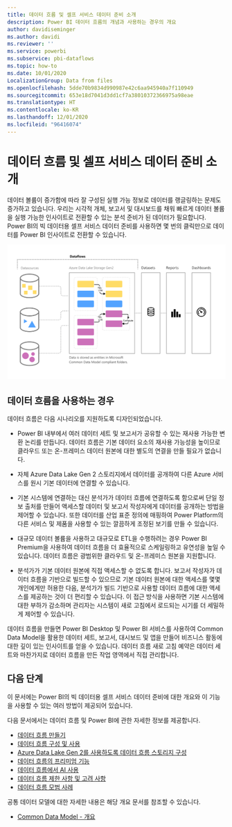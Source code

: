 ```yaml
---
title: 데이터 흐름 및 셀프 서비스 데이터 준비 소개
description: Power BI 데이터 흐름의 개념과 사용하는 경우의 개요
author: davidiseminger
ms.author: davidi
ms.reviewer: ''
ms.service: powerbi
ms.subservice: pbi-dataflows
ms.topic: how-to
ms.date: 10/01/2020
LocalizationGroup: Data from files
ms.openlocfilehash: 5dde70b9834d990987e42c6aa945940a7f110949
ms.sourcegitcommit: 653e18d7041d3dd1cf7a38010372366975a98eae
ms.translationtype: HT
ms.contentlocale: ko-KR
ms.lasthandoff: 12/01/2020
ms.locfileid: "96416074"
---
```

# <a name="introduction-to-dataflows-and-self-service-data-prep"></a>데이터 흐름 및 셀프 서비스 데이터 준비 소개

데이터 볼륨이 증가함에 따라 잘 구성된 실행 가능 정보로 데이터를 랭글링하는 문제도 증가하고 있습니다. 우리는 시각적 개체, 보고서 및 대시보드를 채워 빠르게 데이터 볼륨을 실행 가능한 인사이트로 전환할 수 있는 분석 준비가 된 데이터가 필요합니다. Power BI의 빅 데이터용 셀프 서비스 데이터 준비를 사용하면 몇 번의 클릭만으로 데이터를 Power BI 인사이트로 전환할 수 있습니다.

![데이터 흐름](media/dataflows-introduction-self-service-flow.png)

## <a name="when-to-use-dataflows"></a>데이터 흐름을 사용하는 경우

데이터 흐름은 다음 시나리오를 지원하도록 디자인되었습니다.

* Power BI 내부에서 여러 데이터 세트 및 보고서가 공유할 수 있는 재사용 가능한 변환 논리를 만듭니다. 데이터 흐름은 기본 데이터 요소의 재사용 가능성을 높이므로 클라우드 또는 온-프레미스 데이터 원본에 대한 별도의 연결을 만들 필요가 없습니다.

* 자체 Azure Data Lake Gen 2 스토리지에서 데이터를 공개하여 다른 Azure 서비스를 원시 기본 데이터에 연결할 수 있습니다.

* 기본 시스템에 연결하는 대신 분석가가 데이터 흐름에 연결하도록 함으로써 단일 정보 출처를 만들어 액세스할 데이터 및 보고서 작성자에게 데이터를 공개하는 방법을 제어할 수 있습니다. 또한 데이터를 산업 표준 정의에 매핑하여 Power Platform의 다른 서비스 및 제품을 사용할 수 있는 깔끔하게 조정된 보기를 만들 수 있습니다.

* 대규모 데이터 볼륨을 사용하고 대규모로 ETL을 수행하려는 경우 Power BI Premium을 사용하여 데이터 흐름을 더 효율적으로 스케일링하고 유연성을 높일 수 있습니다. 데이터 흐름은 광범위한 클라우드 및 온-프레미스 원본을 지원합니다. 

* 분석가가 기본 데이터 원본에 직접 액세스할 수 없도록 합니다. 보고서 작성자가 데이터 흐름을 기반으로 빌드할 수 있으므로 기본 데이터 원본에 대한 액세스를 몇몇 개인에게만 허용한 다음, 분석가가 빌드 기반으로 사용할 데이터 흐름에 대한 액세스를 제공하는 것이 더 편리할 수 있습니다. 이 접근 방식을 사용하면 기본 시스템에 대한 부하가 감소하며 관리자는 시스템이 새로 고침에서 로드되는 시기를 더 세밀하게 제어할 수 있습니다.

데이터 흐름을 만들면 Power BI Desktop 및 Power BI 서비스를 사용하여 Common Data Model을 활용한 데이터 세트, 보고서, 대시보드 및 앱을 만들어 비즈니스 활동에 대한 깊이 있는 인사이트를 얻을 수 있습니다. 데이터 흐름 새로 고침 예약은 데이터 세트와 마찬가지로 데이터 흐름을 만든 작업 영역에서 직접 관리합니다.

## <a name="next-steps"></a>다음 단계
이 문서에는 Power BI의 빅 데이터용 셀프 서비스 데이터 준비에 대한 개요와 이 기능을 사용할 수 있는 여러 방법이 제공되어 있습니다. 

다음 문서에서는 데이터 흐름 및 Power BI에 관한 자세한 정보를 제공합니다.

* [데이터 흐름 만들기](dataflows-create.md)
* [데이터 흐름 구성 및 사용](dataflows-configure-consume.md)
* [Azure Data Lake Gen 2를 사용하도록 데이터 흐름 스토리지 구성](dataflows-azure-data-lake-storage-integration.md)
* [데이터 흐름의 프리미엄 기능](dataflows-premium-features.md)
* [데이터 흐름에서 AI 사용](dataflows-machine-learning-integration.md)
* [데이터 흐름 제한 사항 및 고려 사항](dataflows-features-limitations.md)
* [데이터 흐름 모범 사례](dataflows-best-practices.md)


공통 데이터 모델에 대한 자세한 내용은 해당 개요 문서를 참조할 수 있습니다.
* [Common Data Model - 개요](/powerapps/common-data-model/overview)
